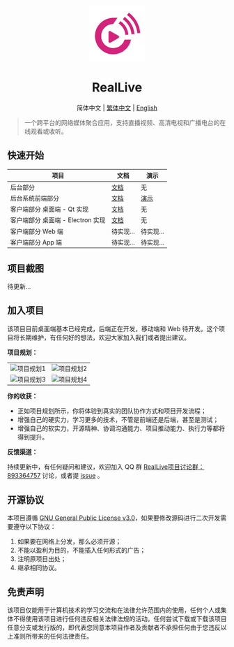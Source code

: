 <div align="center"><img src="assets/img/logo@128x128.png"></img></div>

<h1 align="center">RealLive</h1>

<div align="center">简体中文  |  <a href="README-th_CN.md">繁体中文</a>  |  <a href="README-en.md">English</a></div>

> 一个跨平台的网络媒体聚合应用，支持直播视频、高清电视和广播电台的在线观看或收听。



## 快速开始

| 项目                              | 文档                                     | 演示                                        |
| --------------------------------- | ---------------------------------------- | ------------------------------------------- |
| 后台部分                          | [文档](src/reallive/README.md)           | 无                                          |
| 后台系统前端部分                  | [文档](src/reallive-admin-web/README.md) | [演示](https://admin.reallive.parzulpan.cn) |
| 客户端部分 桌面端 - Qt 实现       | [文档](src/reallive-qt/README.md)        | 无                                          |
| 客户端部分 桌面端 - Electron 实现 | [文档](src/reallive-electron/README.md)  | 无                                          |
| 客户端部分 Web 端                 | 待实现...                                | 待实现...                                   |
| 客户端部分 App 端                 | 待实现...                                | 待实现...                                   |



## 项目截图

待更新...


## 加入项目

该项目目前桌面端基本已经完成，后端正在开发，移动端和 Web 待开发。这个项目将长期维护，有任何好的想法，欢迎大家加入我们或者提出建议。

**项目规划：**

|  |  |
| --- | --- |
|  ![项目规划1](./assets/desktop/项目规划1.png) | ![项目规划2](./assets/desktop/项目规划2.png) |
| ![项目规划3](./assets/desktop/项目规划3.png) | ![项目规划4](./assets/desktop/项目规划4.png) |

**你的收获：**

* 正如项目规划所示，你将体验到真实的团队协作方式和项目开发流程；
* 增强自己的硬实力，学习更多的技术，不管是前端还是后端，甚至是测试；
* 增强自己的软实力，开源精神、协调沟通能力、项目推动能力、执行力等都将得到提升。

**反馈渠道：**

持续更新中，有任何疑问和建议，欢迎加入 QQ 群 [RealLive项目讨论群：893364757](./assets/img/QQ群.jpg) 讨论，或者提 [issue](https://github.com/parzulpan/real-live/issues) 。



## 开源协议

本项目遵循 [GNU General Public License v3.0](./LICENSE)，如果要修改源码进行二次开发需要遵守以下协议：

1. 如果要在网络上分发，那么必须开源；
2. 不能以盈利为目的，不能插入任何形式的广告；
3. 注明原项目出处；
4. 继承相同协议。



## 免责声明

该项目仅能用于计算机技术的学习交流和在法律允许范围内的使用，任何个人或集体不得使用该项目进行任何违反相关法律法规的活动。任何尝试下载或下载该项目任意分支或发行版的，即代表您同意本项目作者及贡献者不承担任何由于您违反以上准则所带来的任何法律责任。
